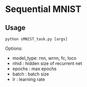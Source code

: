 # Sequential MNIST
## Usage

```
python sMNIST_task.py [args]
```

Options:
- model_type: rnn, wrnn, fc, loco
- nhid : hidden size of recurrent net
- epochs : max epochs
- batch : batch size
- lr : learning rate